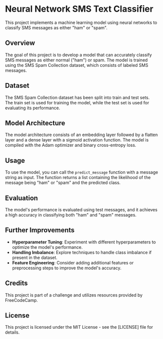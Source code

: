 # Neural Network SMS Text Classifier

This project implements a machine learning model using neural networks to classify SMS messages as either "ham" or "spam". 

## Overview

The goal of this project is to develop a model that can accurately classify SMS messages as either normal ("ham") or spam. The model is trained using the SMS Spam Collection dataset, which consists of labeled SMS messages.

## Dataset

The SMS Spam Collection dataset has been split into train and test sets. The train set is used for training the model, while the test set is used for evaluating its performance.

## Model Architecture

The model architecture consists of an embedding layer followed by a flatten layer and a dense layer with a sigmoid activation function. The model is compiled with the Adam optimizer and binary cross-entropy loss.

## Usage

To use the model, you can call the `predict_message` function with a message string as input. The function returns a list containing the likelihood of the message being "ham" or "spam" and the predicted class.

## Evaluation

The model's performance is evaluated using test messages, and it achieves a high accuracy in classifying both "ham" and "spam" messages.

## Further Improvements

- **Hyperparameter Tuning**: Experiment with different hyperparameters to optimize the model's performance.
- **Handling Imbalance**: Explore techniques to handle class imbalance if present in the dataset.
- **Feature Engineering**: Consider adding additional features or preprocessing steps to improve the model's accuracy.

## Credits

This project is part of a challenge and utilizes resources provided by FreeCodeCamp.

## License

This project is licensed under the MIT License - see the [LICENSE] file for details.

